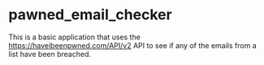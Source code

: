 # pawned_email_checker
This is a basic application that uses the https://haveibeenpwned.com/API/v2 API to see if any of the emails from a list have been breached.
